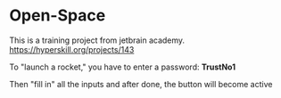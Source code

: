 # Open-Space
 
This is a training project from jetbrain academy. https://hyperskill.org/projects/143

To "launch a rocket," you have to enter a password: **TrustNo1**

Then "fill in" all the inputs and after done, the button will become active